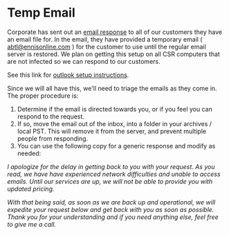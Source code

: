 # Temp Email

Corporate has sent out an [email response](../ennis-response/README.md) to all of our customers they have an email file for.  In the email, they have provided a temporary email ( [abtl@ennisonline.com](mailto:abtl@ennisoneline.com) ) for the customer to use until the regular email server is restored.  We plan on getting this setup on all CSR computers that are not infected so we can respond to our customers.

See this link for [outlook setup instructions](./outlook-setup-instructions/README.md).

Since we will all have this, we'll need to triage the emails as they come in.  The proper procedure is:

1. Determine if the email is directed towards you, or if you feel you can respond to the request.
2. If so, move the email out of the inbox, into a folder in your archives / local PST.  This will remove it from the server, and prevent multiple people from responding.
3. You can use the following copy for a generic response and modify as needed:

*I apologize for the delay in getting back to you with your request.  As you read, we have have experienced network difficulties and unable to access emails.  Until our services are up, we will not be able to provide you with updated pricing.*
  
*With that being said, as soon as we are back up and operational, we will expedite your request below and get back with you as soon as possible.  Thank you for your understanding and if you need anything else, feel free to give me a call.*

